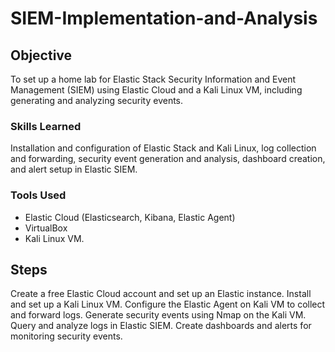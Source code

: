 # SIEM-Implementation-and-Analysis

## Objective

To set up a home lab for Elastic Stack Security Information and Event Management (SIEM) using Elastic Cloud and a Kali Linux VM, including generating and analyzing security events.


### Skills Learned

Installation and configuration of Elastic Stack and Kali Linux, log collection and forwarding, security event generation and analysis, dashboard creation, and alert setup in Elastic SIEM.

### Tools Used

- Elastic Cloud (Elasticsearch, Kibana, Elastic Agent) 
- VirtualBox
- Kali Linux VM.

## Steps

Create a free Elastic Cloud account and set up an Elastic instance.
Install and set up a Kali Linux VM.
Configure the Elastic Agent on Kali VM to collect and forward logs.
Generate security events using Nmap on the Kali VM.
Query and analyze logs in Elastic SIEM.
Create dashboards and alerts for monitoring security events.

